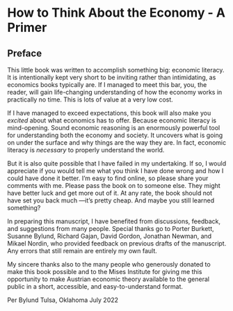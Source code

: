 # How to Think About the Economy - A Primer

## Preface

<!-- {"para_id": "00_000_406c_67a2"} -->

This little book was written to accomplish something big: economic literacy. It is intentionally kept very short to be inviting rather than intimidating, as economics books typically are. If I managed to meet this bar, you, the reader, will gain life-changing understanding of how the economy works in practically no time. This is lots of value at a very low cost.

<!-- {"para_id": "00_001_37dd_2b51"} -->

If I have managed to exceed expectations, this book will also make you *excited* about what economics has to offer. Because economic literacy is mind-opening. Sound economic reasoning is an enormously powerful tool for understanding both the economy and society. It uncovers what is going on under the surface and why things are the way they are. In fact, economic literacy is *necessary* to properly understand the world.

<!-- {"para_id": "00_002_9ec2_370b"} -->

But it is also quite possible that I have failed in my undertaking. If so, I would appreciate if you would tell me what you think I have done wrong and how I could have done it better. I’m easy to find online, so please share your comments with me. Please pass the book on to someone else. They might have better luck and get more out of it. At any rate, the book should not have set you back much —it’s pretty cheap. And maybe you still learned something?

<!-- {"para_id": "00_003_40dc_7788"} -->

In preparing this manuscript, I have benefited from discussions, feedback, and suggestions from many people. Special thanks go to Porter Burkett, Susanne Bylund, Richard Gajan, David Gordon, Jonathan Newman, and Mikael Nordin, who provided feedback on previous drafts of the manuscript. Any errors that still remain are entirely my own fault.

<!-- {"para_id": "00_004_6878_7156"} -->

My sincere thanks also to the many people who generously donated to make this book possible and to the Mises Institute for giving me this opportunity to make Austrian economic theory available to the general public in a short, accessible, and easy-to-understand format.

Per Bylund
Tulsa, Oklahoma
July 2022
